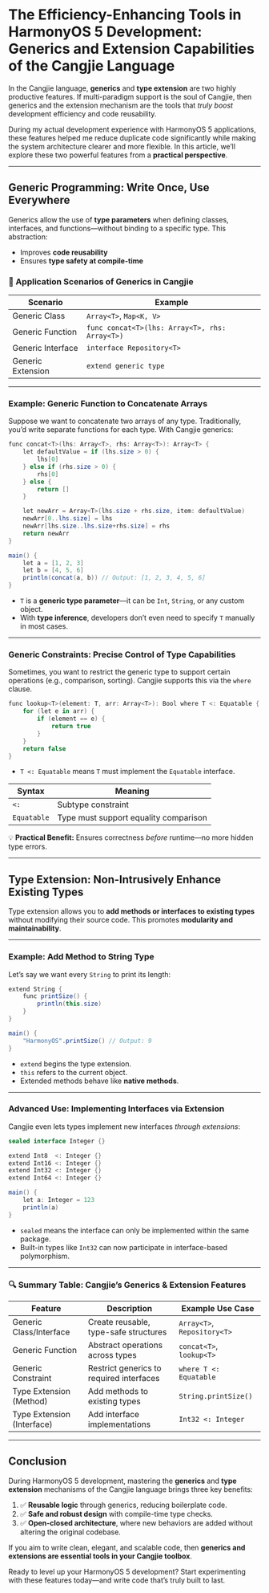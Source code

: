 # **The Efficiency-Enhancing Tools in HarmonyOS 5 Development: Generics and Extension Capabilities of the Cangjie Language**

In the Cangjie language, **generics** and **type extension** are two highly productive features. If multi-paradigm support is the soul of Cangjie, then generics and the extension mechanism are the tools that *truly boost* development efficiency and code reusability.

During my actual development experience with HarmonyOS 5 applications, these features helped me reduce duplicate code significantly while making the system architecture clearer and more flexible. In this article, we’ll explore these two powerful features from a **practical perspective**.

------

## **Generic Programming: Write Once, Use Everywhere**

Generics allow the use of **type parameters** when defining classes, interfaces, and functions—without binding to a specific type. This abstraction:

- Improves **code reusability**
- Ensures **type safety at compile-time**

### 📌 Application Scenarios of Generics in Cangjie

| Scenario          | Example                                        |
| ----------------- | ---------------------------------------------- |
| Generic Class     | `Array<T>`, `Map<K, V>`                        |
| Generic Function  | `func concat<T>(lhs: Array<T>, rhs: Array<T>)` |
| Generic Interface | `interface Repository<T>`                      |
| Generic Extension | `extend generic type`                          |

------

### **Example: Generic Function to Concatenate Arrays**

Suppose we want to concatenate two arrays of any type. Traditionally, you’d write separate functions for each type. With Cangjie generics:

```csharp
func concat<T>(lhs: Array<T>, rhs: Array<T>): Array<T> {
    let defaultValue = if (lhs.size > 0) {
        lhs[0]
    } else if (rhs.size > 0) {
        rhs[0]
    } else {
        return []
    }

    let newArr = Array<T>(lhs.size + rhs.size, item: defaultValue)
    newArr[0..lhs.size] = lhs
    newArr[lhs.size..lhs.size+rhs.size] = rhs
    return newArr
}

main() {
    let a = [1, 2, 3]
    let b = [4, 5, 6]
    println(concat(a, b)) // Output: [1, 2, 3, 4, 5, 6]
}
```

- `T` is a **generic type parameter**—it can be `Int`, `String`, or any custom object.
- With **type inference**, developers don’t even need to specify `T` manually in most cases.

------

### **Generic Constraints: Precise Control of Type Capabilities**

Sometimes, you want to restrict the generic type to support certain operations (e.g., comparison, sorting). Cangjie supports this via the `where` clause.

```csharp
func lookup<T>(element: T, arr: Array<T>): Bool where T <: Equatable {
    for (let e in arr) {
        if (element == e) {
            return true
        }
    }
    return false
}
```

- `T <: Equatable` means `T` must implement the `Equatable` interface.

| Syntax      | Meaning                               |
| ----------- | ------------------------------------- |
| `<:`        | Subtype constraint                    |
| `Equatable` | Type must support equality comparison |

💡 **Practical Benefit:** Ensures correctness *before* runtime—no more hidden type errors.

------

## **Type Extension: Non-Intrusively Enhance Existing Types**

Type extension allows you to **add methods or interfaces to existing types** without modifying their source code. This promotes **modularity and maintainability**.

------

### **Example: Add Method to String Type**

Let’s say we want every `String` to print its length:

```csharp
extend String {
    func printSize() {
        println(this.size)
    }
}

main() {
    "HarmonyOS".printSize() // Output: 9
}
```

- `extend` begins the type extension.
- `this` refers to the current object.
- Extended methods behave like **native methods**.

------

### **Advanced Use: Implementing Interfaces via Extension**

Cangjie even lets types implement new interfaces *through extensions*:

```csharp
sealed interface Integer {}

extend Int8  <: Integer {}
extend Int16 <: Integer {}
extend Int32 <: Integer {}
extend Int64 <: Integer {}

main() {
    let a: Integer = 123
    println(a)
}
```

- `sealed` means the interface can only be implemented within the same package.
- Built-in types like `Int32` can now participate in interface-based polymorphism.

------

### 🔍 Summary Table: Cangjie’s Generics & Extension Features

| Feature                    | Description                              | Example Use Case            |
| -------------------------- | ---------------------------------------- | --------------------------- |
| Generic Class/Interface    | Create reusable, type-safe structures    | `Array<T>`, `Repository<T>` |
| Generic Function           | Abstract operations across types         | `concat<T>`, `lookup<T>`    |
| Generic Constraint         | Restrict generics to required interfaces | `where T <: Equatable`      |
| Type Extension (Method)    | Add methods to existing types            | `String.printSize()`        |
| Type Extension (Interface) | Add interface implementations            | `Int32 <: Integer`          |

------

## **Conclusion**

During HarmonyOS 5 development, mastering the **generics** and **type extension** mechanisms of the Cangjie language brings three key benefits:

1. ✅ **Reusable logic** through generics, reducing boilerplate code.
2. ✅ **Safe and robust design** with compile-time type checks.
3. ✅ **Open-closed architecture**, where new behaviors are added without altering the original codebase.

If you aim to write clean, elegant, and scalable code, then **generics and extensions are essential tools in your Cangjie toolbox**.

Ready to level up your HarmonyOS 5 development? Start experimenting with these features today—and write code that’s truly built to last.